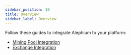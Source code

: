 ```yaml
---
sidebar_position: 10
title: Overview
sidebar_label: Overview
---
```


Follow these guides to integrate Alephium to your platform:
* [Mining Pool Integration](/integration/mining)
* [Exchange Integration](/integration/exchange)
